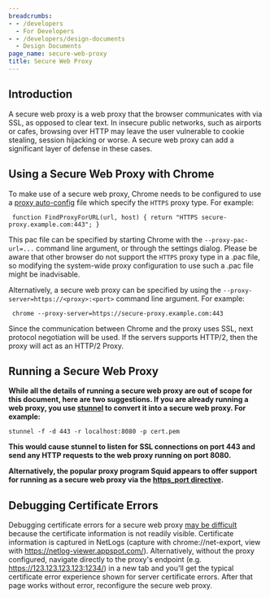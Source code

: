 ```yaml
---
breadcrumbs:
- - /developers
  - For Developers
- - /developers/design-documents
  - Design Documents
page_name: secure-web-proxy
title: Secure Web Proxy
---
```


## Introduction

A secure web proxy is a web proxy that the browser communicates with via SSL, as
opposed to clear text. In insecure public networks, such as airports or cafes,
browsing over HTTP may leave the user vulnerable to cookie stealing, session
hijacking or worse. A secure web proxy can add a significant layer of defense in
these cases.

## **Using a Secure Web Proxy with Chrome**

To make use of a secure web proxy, Chrome needs to be configured to use a [proxy
auto-config](http://en.wikipedia.org/wiki/Proxy_auto-config) file which specify
the `HTTPS` proxy type. For example:

```none
 function FindProxyForURL(url, host) { return "HTTPS secure-proxy.example.com:443"; }
```

This pac file can be specified by starting Chrome with the `--proxy-pac-url=...`
command line argument, or through the settings dialog. Please be aware that
other browser do not support the `HTTPS` proxy type in a .pac file, so modifying
the system-wide proxy configuration to use such a .pac file might be
inadvisable.

Alternatively, a secure web proxy can be specified by using the
`--proxy-server=https://<proxy>:<port>` command line argument. For example:

```none
 chrome --proxy-server=https://secure-proxy.example.com:443
```

Since the communication between Chrome and the proxy uses SSL, next protocol
negotiation will be used. If the servers supports HTTP/2, then the proxy will
act as an HTTP/2 Proxy.

## **Running a Secure Web Proxy**

**While all the details of running a secure web proxy are out of scope for this
document, here are two suggestions. If you are already running a web proxy, you
use [stunnel](http://www.stunnel.org/) to convert it into a secure web proxy.
For example:**

```none
stunnel -f -d 443 -r localhost:8080 -p cert.pem 
```

**This would cause stunnel to listen for SSL connections on port 443 and send
any HTTP requests to the web proxy running on port 8080.**

**Alternatively, the popular proxy program Squid appears to offer support for
running as a secure web proxy via the [https_port
directive](http://www.squid-cache.org/Doc/config/https_port/).**

## **Debugging Certificate Errors**

Debugging certificate errors for a secure web proxy [may be
difficult](https://bugs.chromium.org/p/chromium/issues/detail?id=1130233)
because the certificate information is not readily visible. Certificate
information is captured in NetLogs (capture with chrome://net-export, view with
<https://netlog-viewer.appspot.com/>). Alternatively, without the proxy
configured, navigate directly to the proxy's endpoint (e.g.
<https://123.123.123.123:1234/>) in a new tab and you'll get the typical
certificate error experience shown for server certificate errors. After that
page works without error, reconfigure the secure web proxy.